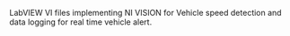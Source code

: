 LabVIEW VI files implementing NI VISION for Vehicle speed detection and data logging for real time vehicle alert.
